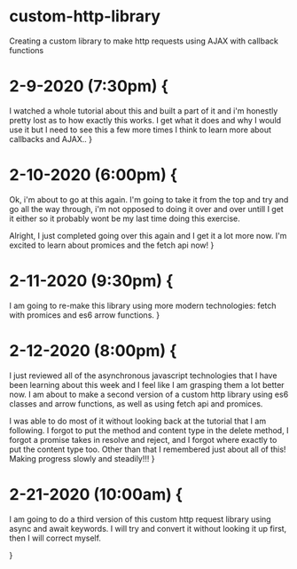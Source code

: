 # custom-http-library
Creating a custom library to make http requests using AJAX with callback functions

# 2-9-2020 (7:30pm) {
  I watched a whole tutorial about this and built a part of it and i'm honestly pretty lost as to how exactly this works. I get what it does and why I would use it but I need to see this a few more times I think to learn more about callbacks and AJAX..
}

# 2-10-2020 (6:00pm) {
  Ok, i'm about to go at this again. I'm going to take it from the top and try and go all the way through, i'm not opposed to doing it over and over untill I get it either so it probably wont be my last time doing this exercise.

  Alright, I just completed going over this again and I get it a lot more now. I'm excited to learn about promices and the fetch api now!
}

# 2-11-2020 (9:30pm) {
  I am going to re-make this library using more modern technologies: fetch with promices and es6 arrow functions.
}

# 2-12-2020 (8:00pm) {
  I just reviewed all of the asynchronous javascript technologies that I have been learning about this week and I feel like I am grasping them a lot better now. I am about to make a second version of a custom http library using es6 classes and arrow functions, as well as using fetch api and promices.

  I was able to do most of it without looking back at the tutorial that I am following. I forgot to put the method and content type in the delete method, I forgot a promise takes in resolve and reject, and I forgot where exactly to put the content type too. Other than that I remembered just about all of this! Making progress slowly and steadily!!!
}

# 2-21-2020 (10:00am) {
  I am going to do a third version of this custom http request library using async and await keywords. I will try and convert it without looking it up first, then I will correct myself.


}